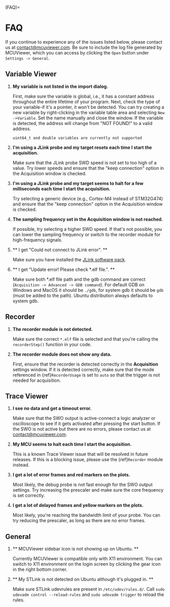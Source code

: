 (FAQ)=
# FAQ 

If you continue to experience any of the issues listed below, please contact us at contact@mcuviewer.com. Be sure to include the log file generated by MCUViewer, which you can access by clicking the `Open` button under `Settings -> General`.

## Variable Viewer

1. **My variable is not listed in the import dialog.**

   First, make sure the variable is global, i.e., it has a constant address throughout the entire lifetime of your program. Next, check the type of your variable-if it's a pointer, it won't be detected. You can try creating a new variable by right-clicking in the variable table area and selecting `New ->Variable`. Set the name manually and close the window. If the variable is detected, the address will change from "NOT FOUND!" to a valid address.

   ```{note}
   uint64_t and double variables are currently not supported
   ```

2. **I'm using a JLink probe and my target resets each time I start the acquisition.**

   Make sure that the JLink probe SWD speed is not set to too high of a value. Try lower speeds and ensure that the "keep connection" option in the Acquisition window is checked.

3. **I'm using a JLink probe and my target seems to halt for a few milliseconds each time I start the acquisition.**

   Try selecting a generic device (e.g., Cortex-M4 instead of STM32G474) and ensure that the "keep connection" option in the Acquisition window is checked.

4. **The sampling frequency set in the Acquisition window is not reached.**

   If possible, try selecting a higher SWD speed. If that's not possible, you can lower the sampling frequency or switch to the recorder module for high-frequency signals.

5. ** I get "Could not connect to JLink error". **

   Make sure you have installed the [JLink software pack]("https://www.segger.com/downloads/jlink/).

6. ** I get "Update error! Please check *.elf file.". **

   Make sure both *.elf file path and the gdb command are correct (`Acquisition -> Advanced -> GDB command`). For default GDB on Windows and MacOS it should be `./gdb`, for system gdb it should be `gdb` (must be added to the path). Ubuntu distribution always defaults to system gdb.

## Recorder 

1. **The recorder module is not detected.**

   Make sure the correct `*.elf` file is selected and that you're calling the `recorderStep()` function in your code.

2. **The recorder module does not show any data.**

   First, ensure that the recorder is detected correctly in the **Acquisition** settings window. If it is detected correctly, make sure that the mode referenced in {ref}`RecorderUsage` is set to `auto` so that the trigger is not needed for acquisition.

## Trace Viewer

1. **I see no data and get a timeout error.**

   Make sure that the SWO output is active-connect a logic analyzer or oscilloscope to see if it gets activated after pressing the start button. If the SWO is not active but there are no errors, please contact us at contact@mcuviewer.com.

2. **My MCU seems to halt each time I start the acquisition.**

   This is a known Trace Viewer issue that will be resolved in future releases. If this is a blocking issue, please use the {ref}`Recorder` module instead.

3. **I get a lot of error frames and red markers on the plots.**

   Most likely, the debug probe is not fast enough for the SWO output settings. Try increasing the prescaler and make sure the core frequency is set correctly.

4. **I get a lot of delayed frames and yellow markers on the plots.**

   Most likely, you're reaching the bandwidth limit of your probe. You can try reducing the prescaler, as long as there are no error frames.


## General

1. ** MCUViewer sidebar icon is not showing up on Ubuntu. **

   Currently MCUViewer is compatible only with X11 environment. You can switch to X11 environment on the login screen by clicking the gear icon in the right bottom corner.

2. ** My STLink is not detected on Ubuntu although it's plugged in. **

   Make sure STLink udevrules are present in `/etc/udev/rules.d/`. Call `sudo udevadm control --reload-rules` and `sudo udevadm trigger` to reload the rules.